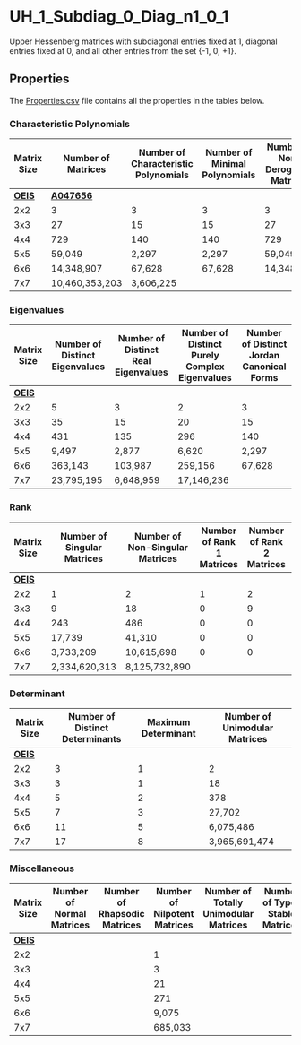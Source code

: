 # UH_1_Subdiag_0_Diag_n1_0_1

Upper Hessenberg matrices with subdiagonal entries fixed at 1, diagonal entries fixed at 0, and all other entries from the set {-1, 0, +1}.

## Properties

The [Properties.csv](Properties.csv) file contains all the properties in the tables below.

### Characteristic Polynomials

| Matrix Size | Number of Matrices | Number of Characteristic Polynomials | Number of Minimal Polynomials | Number of Non-Derogatory Matrices | Maximum Characteristic Height |
| --- | --- | --- | --- | --- | --- |
| [__OEIS__](https://oeis.org/) | [__A047656__](https://oeis.org/A047656) | | | | |
| 2x2 | 3 | 3 | 3 | 3 | 1 |
| 3x3 | 27 | 15 | 15 | 27 | 2 |
| 4x4 | 729 | 140 | 140 | 729 | 4 |
| 5x5 | 59,049 | 2,297 | 2,297 | 59,049 | 5 |
| 6x6 | 14,348,907 | 67,628 | 67,628 | 14,348,907 | 9 |
| 7x7 | 10,460,353,203 | 3,606,225 | | | 15 |

### Eigenvalues

| Matrix Size | Number of Distinct Eigenvalues | Number of Distinct Real Eigenvalues | Number of Distinct Purely Complex Eigenvalues | Number of Distinct Jordan Canonical Forms |
| --- | --- | --- | --- | --- |
| [__OEIS__](https://oeis.org/) | | | | |
| 2x2 | 5 | 3 | 2 | 3 |
| 3x3 | 35 | 15 | 20 | 15 |
| 4x4 | 431 | 135 | 296 | 140 |
| 5x5 | 9,497 | 2,877 | 6,620 | 2,297 |
| 6x6 | 363,143 | 103,987 | 259,156 | 67,628 |
| 7x7 | 23,795,195 | 6,648,959 | 17,146,236 | |

### Rank

| Matrix Size | Number of Singular Matrices | Number of Non-Singular Matrices | Number of Rank 1 Matrices | Number of Rank 2 Matrices | Number of Rank 3 Matrices | Number of Rank 4 Matrices | Number of Rank 5 Matrices | Number of Rank 6 Matrices | Number of Rank 7 Matrices |
| --- | --- | --- | --- | --- | --- | --- | --- | --- | --- |
| [__OEIS__](https://oeis.org/) | | | | | | | | | |
| 2x2 | 1 | 2 | 1 | 2 | | | | | |
| 3x3 | 9 | 18 | 0 | 9 | 18 | | | | |
| 4x4 | 243 | 486 | 0 | 0 | 243 | 486 | | | |
| 5x5 | 17,739 | 41,310 | 0 | 0 | 0 | 17,739 | 41,310 | | |
| 6x6 | 3,733,209 | 10,615,698 | 0 | 0 | 0 | 0 | 3,733,209 | 10,615,698 | |
| 7x7 | 2,334,620,313 | 8,125,732,890 | | | | | | | |

### Determinant

| Matrix Size | Number of Distinct Determinants | Maximum Determinant | Number of Unimodular Matrices |
| --- | --- | --- | --- |
| [__OEIS__](https://oeis.org/) | | | |
| 2x2 | 3 | 1 | 2 |
| 3x3 | 3 | 1 | 18 |
| 4x4 | 5 | 2 | 378 |
| 5x5 | 7 | 3 | 27,702 |
| 6x6 | 11 | 5 | 6,075,486 |
| 7x7 | 17 | 8 | 3,965,691,474 |

### Miscellaneous

| Matrix Size | Number of Normal Matrices | Number of Rhapsodic Matrices | Number of Nilpotent Matrices | Number of Totally Unimodular Matrices | Number of Type I Stable Matrices | Number of Type II Stable Matrices |
| --- | --- | --- | --- | --- | --- | --- |
| [__OEIS__](https://oeis.org/) | | | | | | |
| 2x2 | | | 1 | | | |
| 3x3 | | | 3 | | | |
| 4x4 | | | 21 | | | |
| 5x5 | | | 271 | | | |
| 6x6 | | | 9,075 | | | |
| 7x7 | | | 685,033 | | | |

